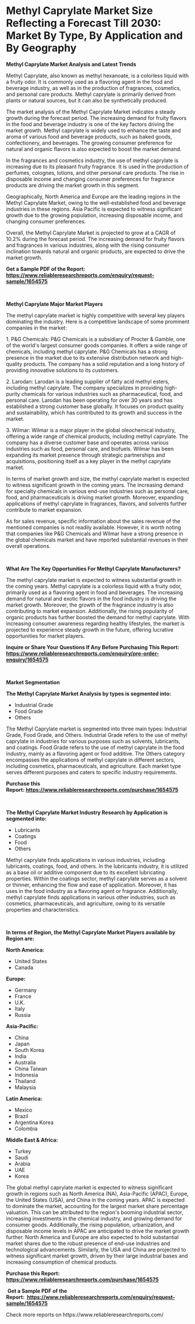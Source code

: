 <p><h1>Methyl Caprylate Market Size Reflecting a Forecast Till 2030: Market By Type, By Application and By Geography</h1></p><p><strong>Methyl Caprylate Market Analysis and Latest Trends</strong></p>
<p><p>Methyl Caprylate, also known as methyl hexanoate, is a colorless liquid with a fruity odor. It is commonly used as a flavoring agent in the food and beverage industry, as well as in the production of fragrances, cosmetics, and personal care products. Methyl caprylate is primarily derived from plants or natural sources, but it can also be synthetically produced.</p><p>The market analysis of the Methyl Caprylate Market indicates a steady growth during the forecast period. The increasing demand for fruity flavors in the food and beverage industry is one of the key factors driving the market growth. Methyl caprylate is widely used to enhance the taste and aroma of various food and beverage products, such as baked goods, confectionery, and beverages. The growing consumer preference for natural and organic flavors is also expected to boost the market demand.</p><p>In the fragrances and cosmetics industry, the use of methyl caprylate is increasing due to its pleasant fruity fragrance. It is used in the production of perfumes, colognes, lotions, and other personal care products. The rise in disposable income and changing consumer preferences for fragrance products are driving the market growth in this segment.</p><p>Geographically, North America and Europe are the leading regions in the Methyl Caprylate Market, owing to the well-established food and beverage industries in these regions. Asia Pacific is expected to witness significant growth due to the growing population, increasing disposable income, and changing consumer preferences.</p><p>Overall, the Methyl Caprylate Market is projected to grow at a CAGR of 10.2% during the forecast period. The increasing demand for fruity flavors and fragrances in various industries, along with the rising consumer inclination towards natural and organic products, are expected to drive the market growth.</p></p>
<p><strong>Get a Sample PDF of the Report:&nbsp; <a href="https://www.reliableresearchreports.com/enquiry/request-sample/1654575">https://www.reliableresearchreports.com/enquiry/request-sample/1654575</a></strong></p>
<p>&nbsp;</p>
<p><strong>Methyl Caprylate Major Market Players</strong></p>
<p><p>The methyl caprylate market is highly competitive with several key players dominating the industry. Here is a competitive landscape of some prominent companies in the market:</p><p>1. P&G Chemicals: P&G Chemicals is a subsidiary of Procter & Gamble, one of the world's largest consumer goods companies. It offers a wide range of chemicals, including methyl caprylate. P&G Chemicals has a strong presence in the market due to its extensive distribution network and high-quality products. The company has a solid reputation and a long history of providing innovative solutions to its customers.</p><p>2. Larodan: Larodan is a leading supplier of fatty acid methyl esters, including methyl caprylate. The company specializes in providing high-purity chemicals for various industries such as pharmaceutical, food, and personal care. Larodan has been operating for over 30 years and has established a strong customer base globally. It focuses on product quality and sustainability, which has contributed to its growth and success in the market.</p><p>3. Wilmar: Wilmar is a major player in the global oleochemical industry, offering a wide range of chemical products, including methyl caprylate. The company has a diverse customer base and operates across various industries such as food, personal care, and biofuels. Wilmar has been expanding its market presence through strategic partnerships and acquisitions, positioning itself as a key player in the methyl caprylate market.</p><p>In terms of market growth and size, the methyl caprylate market is expected to witness significant growth in the coming years. The increasing demand for specialty chemicals in various end-use industries such as personal care, food, and pharmaceuticals is driving market growth. Moreover, expanding applications of methyl caprylate in fragrances, flavors, and solvents further contribute to market expansion.</p><p>As for sales revenue, specific information about the sales revenue of the mentioned companies is not readily available. However, it is worth noting that companies like P&G Chemicals and Wilmar have a strong presence in the global chemicals market and have reported substantial revenues in their overall operations.</p></p>
<p>&nbsp;</p>
<p><strong>What Are The Key Opportunities For Methyl Caprylate Manufacturers?</strong></p>
<p><p>The methyl caprylate market is expected to witness substantial growth in the coming years. Methyl caprylate is a colorless liquid with a fruity odor, primarily used as a flavoring agent in food and beverages. The increasing demand for natural and exotic flavors in the food industry is driving the market growth. Moreover, the growth of the fragrance industry is also contributing to market expansion. Additionally, the rising popularity of organic products has further boosted the demand for methyl caprylate. With increasing consumer awareness regarding healthy lifestyles, the market is projected to experience steady growth in the future, offering lucrative opportunities for market players.</p></p>
<p><strong>Inquire or Share Your Questions If Any Before Purchasing This Report: <a href="https://www.reliableresearchreports.com/enquiry/pre-order-enquiry/1654575">https://www.reliableresearchreports.com/enquiry/pre-order-enquiry/1654575</a></strong></p>
<p>&nbsp;</p>
<p><strong>Market Segmentation</strong></p>
<p><strong>The Methyl Caprylate Market Analysis by types is segmented into:</strong></p>
<p><ul><li>Industrial Grade</li><li>Food Grade</li><li>Others</li></ul></p>
<p><p>The Methyl Caprylate market is segmented into three main types: Industrial Grade, Food Grade, and Others. Industrial Grade refers to the use of methyl caprylate in industries for various purposes such as solvents, lubricants, and coatings. Food Grade refers to the use of methyl caprylate in the food industry, mainly as a flavoring agent or food additive. The Others category encompasses the applications of methyl caprylate in different sectors, including cosmetics, pharmaceuticals, and agriculture. Each market type serves different purposes and caters to specific industry requirements.</p></p>
<p><strong>Purchase this Report:&nbsp;<a href="https://www.reliableresearchreports.com/purchase/1654575">https://www.reliableresearchreports.com/purchase/1654575</a></strong></p>
<p>&nbsp;</p>
<p><strong>The Methyl Caprylate Market Industry Research by Application is segmented into:</strong></p>
<p><ul><li>Lubricants</li><li>Coatings</li><li>Food</li><li>Others</li></ul></p>
<p><p>Methyl caprylate finds applications in various industries, including lubricants, coatings, food, and others. In the lubricants industry, it is utilized as a base oil or additive component due to its excellent lubricating properties. Within the coatings sector, methyl caprylate serves as a solvent or thinner, enhancing the flow and ease of application. Moreover, it has uses in the food industry as a flavoring agent or fragrance. Additionally, methyl caprylate finds applications in various other industries, such as cosmetics, pharmaceuticals, and agriculture, owing to its versatile properties and characteristics.</p></p>
<p>&nbsp;</p>
<p><strong>In terms of Region, the Methyl Caprylate Market Players available by Region are:</strong></p>
<p>
    <p> <strong> North America: </strong>
        <ul>
            <li>United States</li>
            <li>Canada</li>
        </ul>
        </p> 
    <p> <strong> Europe: </strong>
        <ul>
            <li>Germany</li>
            <li>France</li>
            <li>U.K.</li>
            <li>Italy</li>
            <li>Russia</li>
        </ul>
        </p> 
    <p> <strong> Asia-Pacific: </strong>
        <ul>
            <li>China</li>
            <li>Japan</li>
            <li>South Korea</li>
            <li>India</li>
            <li>Australia</li>
            <li>China Taiwan</li>
            <li>Indonesia</li>
            <li>Thailand</li>
            <li>Malaysia</li>
        </ul>
        </p> 
    <p> <strong> Latin America: </strong>
        <ul>
            <li>Mexico</li>
            <li>Brazil</li>
            <li>Argentina Korea</li>
            <li>Colombia</li>
        </ul>
        </p> 
    <p> <strong> Middle East & Africa: </strong>
        <ul>
            <li>Turkey</li>
            <li>Saudi</li>
            <li>Arabia</li>
            <li>UAE</li>
            <li>Korea</li>
        </ul>
    </p>
    </p>
<p><p>The global methyl caprylate market is expected to witness significant growth in regions such as North America (NA), Asia-Pacific (APAC), Europe, the United States (USA), and China in the coming years. APAC is expected to dominate the market, accounting for the largest market share percentage valuation. This can be attributed to the region's booming industrial sector, increasing investments in the chemical industry, and growing demand for consumer goods. Additionally, the rising population, urbanization, and disposable income levels in APAC are anticipated to drive the market growth further. North America and Europe are also expected to hold substantial market shares due to the robust presence of end-use industries and technological advancements. Similarly, the USA and China are projected to witness significant market growth, driven by their large industrial bases and increasing consumption of chemical products.</p></p>
<p><strong>Purchase this Report: <a href="https://www.reliableresearchreports.com/purchase/1654575">https://www.reliableresearchreports.com/purchase/1654575</a></strong></p>
<p>&nbsp;<strong>Get a Sample PDF of the Report:&nbsp;&nbsp;<a href="https://www.reliableresearchreports.com/enquiry/request-sample/1654575">https://www.reliableresearchreports.com/enquiry/request-sample/1654575</a></strong></p>
<p><strong></strong></p>
<p>Check more reports on https://www.reliableresearchreports.com/</p>